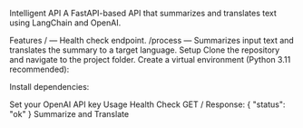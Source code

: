 Intelligent API
A FastAPI-based API that summarizes and translates text using LangChain and OpenAI.

Features
/ — Health check endpoint.
/process — Summarizes input text and translates the summary to a target language.
Setup
Clone the repository and navigate to the project folder.
Create a virtual environment (Python 3.11 recommended):

Install dependencies:

Set your OpenAI API key
Usage
Health Check
GET / 
Response:
{ "status": "ok" }
Summarize and Translate
